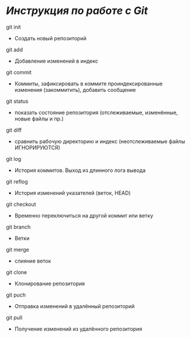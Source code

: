# _**Инструкция по работе с Git**_

git init

* Создать новый репозиторий

git add

* Добавление изменений в индекс

git commit

* Коммиты, зафиксировать в коммите проиндексированные изменения (закоммитить), добавить сообщение

git status

* показать состояние репозитория (отслеживаемые, изменённые, новые файлы и пр.)

git diff

* сравнить рабочую директорию и индекс (неотслеживаемые файлы ИГНОРИРУЮТСЯ)

git log 

* История коммитов. Выход из длинного лога вывода

git reflog

* История изменений указателей (веток, HEAD)

git checkout

* Временно переключиться на другой коммит или ветку

git branch

* Ветки

git merge

* слияние веток

git clone

* Клонирование репозитория

git puch

* Отправка изменений в удалённый репозиторий

git pull

* Получение изменений из удалённого репозитория

